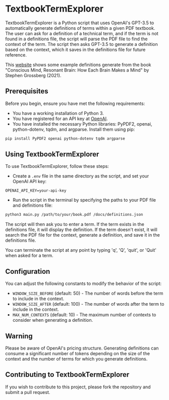 # TextbookTermExplorer

TextbookTermExplorer is a Python script that uses OpenAI's GPT-3.5 to automatically generate definitions of terms within a given PDF textbook. The user can ask for a definition of a technical term, and if the term is not found in a definitions file, the script will parse the PDF file to find the context of the term. The script then asks GPT-3.5 to generate a definition based on the context, which it saves in the definitions file for future reference.

This [website](https://tonyfu97.github.io/TextbookTermExplorer/) shows some example definitions generate from the book "Conscious Mind, Resonant Brain: How Each Brain Makes a Mind" by Stephen Grossberg (2021).

## Prerequisites

Before you begin, ensure you have met the following requirements:

* You have a working installation of Python 3.
* You have registered for an API key at [OpenAI](https://platform.openai.com/overview).
* You have installed the necessary Python libraries: PyPDF2, openai, python-dotenv, tqdm, and argparse. Install them using pip:

```bash
pip install PyPDF2 openai python-dotenv tqdm argparse
```

## Using TextbookTermExplorer

To use TextbookTermExplorer, follow these steps:

* Create a `.env` file in the same directory as the script, and set your OpenAI API key:

```
OPENAI_API_KEY=your-api-key
```

* Run the script in the terminal by specifying the paths to your PDF file and definitions file:

```bash
python3 main.py /path/to/your/book.pdf /docs/definitions.json
```

The script will then ask you to enter a term. If the term exists in the definitions file, it will display the definition. If the term doesn't exist, it will search the PDF file for the context, generate a definition, and save it in the definitions file.

You can terminate the script at any point by typing 'q', 'Q', 'quit', or 'Quit' when asked for a term.

## Configuration

You can adjust the following constants to modify the behavior of the script:

* `WINDOW_SIZE_BEFORE` (default: 50) - The number of words before the term to include in the context.
* `WINDOW_SIZE_AFTER` (default: 100) - The number of words after the term to include in the context.
* `MAX_NUM_CONTEXTS` (default: 10) - The maximum number of contexts to consider when generating a definition.

## Warning

Please be aware of OpenAI's pricing structure. Generating definitions can consume a significant number of tokens depending on the size of the context and the number of terms for which you generate definitions.

## Contributing to TextbookTermExplorer

If you wish to contribute to this project, please fork the repository and submit a pull request.
